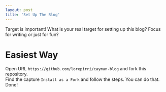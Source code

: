 ```yaml
---
layout: post
title: 'Set Up The Blog'
---
```


Target is important!
What is your real target for setting up this blog?  Focus for writing or just for fun?

# [](#header-1)Easiest Way
Open URL `https://github.com/lorepirri/cayman-blog` and fork this repository.  
Find the capture `Install as a Fork` and follow the steps. You can do that. 
Done!

